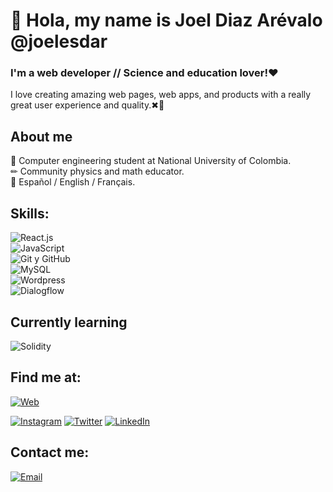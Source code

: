 # 👋 Hola, my name is Joel Diaz Arévalo @joelesdar
### I'm a web developer // Science and education lover!❤

I love creating amazing web pages, web apps, and products with a really great user experience and quality.✖💯

## About me

📖 Computer engineering student at National University of Colombia.</br>
✏ Community physics and math educator.</br>
📣 Español / English / Français.

## Skills:
![React.js](https://img.shields.io/badge/React-61DAFB?style=for-the-badge&logo=react&logoColor=white&labelColor=101010)</br>
![JavaScript](https://img.shields.io/badge/Javascript-f7df1e?style=for-the-badge&logo=javascript&logoColor=white&labelColor=101010)</br>
![Git y GitHub](https://img.shields.io/badge/Git_GitHub-F05032?style=for-the-badge&logo=git&logoColor=white&labelColor=101010)</br>
![MySQL](https://img.shields.io/badge/mysql-f29111?style=for-the-badge&logo=mysql&logoColor=white&labelColor=101010)</br>
![Wordpress](https://img.shields.io/badge/Wordpress-21759B?style=for-the-badge&logo=wordpress&logoColor=white&labelColor=101010)</br>
![Dialogflow](https://img.shields.io/badge/Dialogflow-FF9800?style=for-the-badge&logo=dialogflow&logoColor=white&labelColor=101010)</br>

## Currently learning
![Solidity](https://img.shields.io/badge/Solidity-5C6BC0?style=for-the-badge&logo=solidity&logoColor=white&labelColor=101010)</br>

<!-- ![Node.js](https://img.shields.io/badge/Node.js-339933?style=for-the-badge&logo=node.js&logoColor=white&labelColor=101010)</br> -->

## Find me at:

[![Web](https://img.shields.io/badge/Sitio_Web-joelesdar.com-1c82f6?style=for-the-badge&logo=firefox-browser&logoColor=white&labelColor=101010)](https://joelesdar.com/)
<!--- [![YouTube](https://img.shields.io/badge/YouTube-DevExperto-FF0000?style=for-the-badge&logo=youtube&logoColor=white&labelColor=101010)](https://devexperto.com/youtube) --->
[![Instagram](https://img.shields.io/badge/Instagram-@joelesdar-E4405F?style=for-the-badge&logo=instagram&logoColor=white&labelColor=101010)](https://www.instagram.com/joelesdar/)
[![Twitter](https://img.shields.io/badge/Twitter-@joelesdar-1DA1F2?style=for-the-badge&logo=twitter&logoColor=white&labelColor=101010)](https://twitter.com/JoelEsDar)
[![LinkedIn](https://img.shields.io/badge/LinkedIn-Joel_Diaz_Arevalo-0077B5?style=for-the-badge&logo=linkedin&logoColor=white&labelColor=101010)](https://www.linkedin.com/in/joelesdar/)

## Contact me:

[![Email](https://img.shields.io/badge/Email-Joel-EA4335?style=for-the-badge&logo=gmail&logoColor=white&labelColor=101010)](mailto:jodiazare@gmail.com)

<!---
JoeLink12/JoeLink12 is a ✨ special ✨ repository because its `README.md` (this file) appears on your GitHub profile.
You can click the Preview link to take a look at your changes.
--->
